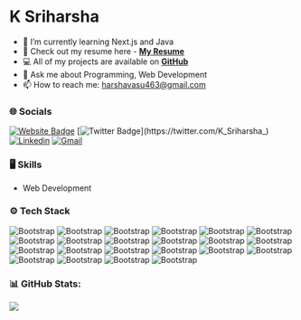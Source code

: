 # K Sriharsha

- 🌱 I’m currently learning Next.js and Java
- 📑 Check out my resume here - [**My Resume**](https://drive.google.com/file/d/15ctBU1Ga9dgLeHQtRzuMQ50uvyymTW6S/view?usp=drive_link)
- 💻 All of my projects are available on [**GitHub**](https://github.com/01Sriharsha)
- 💬 Ask me about Programming, Web Development
- 📫 How to reach me: harshavasu463@gmail.com


### 🌐 Socials
[![Website Badge](https://img.shields.io/badge/-Website-c14438?style=flat&logo=Google-Chrome&logoColor=white&link=01Sriharsha)](https://sriharsha.vercel.app/)
[![Twitter Badge](https://img.shields.io/badge/-Twitter-1da1f2?labelColor=1da1f2&logo=twitter&logoColor=white&link=https://twitter.com/K_Sriharsha_)](https://twitter.com/K_Sriharsha_)
[![Linkedin](https://img.shields.io/badge/-LinkedIn-blue?style=flat&logo=Linkedin&logoColor=white)](https://www.linkedin.com/in/k-sriharsha-726002250/)
[![Gmail](https://img.shields.io/badge/-Gmail-c14438?style=flat&logo=Gmail&logoColor=white)](mailto:harshavasu463@gmail.com)


### 🖥 Skills

- Web Development
### ⚙️ Tech Stack

![Bootstrap](https://img.shields.io/badge/-05122A?style=flat-square&logo=C&color=353535) ![Bootstrap](https://img.shields.io/badge/-Java-05122A?style=flat-square&logo=Java&color=353535) ![Bootstrap](https://img.shields.io/badge/-Javascript-05122A?style=flat-square&logo=Javascript&color=353535) ![Bootstrap](https://img.shields.io/badge/-Python-05122A?style=flat-square&logo=Python&color=353535) ![Bootstrap](https://img.shields.io/badge/-HTML-05122A?style=flat-square&logo=HTML&color=353535) ![Bootstrap](https://img.shields.io/badge/-CSS-05122A?style=flat-square&logo=CSS&color=353535) ![Bootstrap](https://img.shields.io/badge/-Bootstrap-05122A?style=flat-square&logo=Bootstrap&color=353535) ![Bootstrap](https://img.shields.io/badge/-Tailwind%20CSS-05122A?style=flat-square&logo=Tailwind-CSS&color=353535) ![Bootstrap](https://img.shields.io/badge/-Typescript-05122A?style=flat-square&logo=Typescript&color=353535) ![Bootstrap](https://img.shields.io/badge/-Next.js-05122A?style=flat-square&logo=Next.js&color=353535) ![Bootstrap](https://img.shields.io/badge/-React.js-05122A?style=flat-square&logo=React.js&color=353535) ![Bootstrap](https://img.shields.io/badge/-Prisma-05122A?style=flat-square&logo=Prisma&color=353535) ![Bootstrap](https://img.shields.io/badge/-Spring-05122A?style=flat-square&logo=Spring&color=353535) ![Bootstrap](https://img.shields.io/badge/-Spring%20Boot-05122A?style=flat-square&logo=Spring-Boot&color=353535) ![Bootstrap](https://img.shields.io/badge/-Hibernate-05122A?style=flat-square&logo=Hibernate&color=353535) ![Bootstrap](https://img.shields.io/badge/-AWS-05122A?style=flat-square&logo=AWS&color=353535) ![Bootstrap](https://img.shields.io/badge/-Postman-05122A?style=flat-square&logo=Postman&color=353535) ![Bootstrap](https://img.shields.io/badge/-Docker-05122A?style=flat-square&logo=Docker&color=353535) ![Bootstrap](https://img.shields.io/badge/-MongoDB-05122A?style=flat-square&logo=MongoDB&color=353535) ![Bootstrap](https://img.shields.io/badge/-MySQL-05122A?style=flat-square&logo=MySQL&color=353535) ![Bootstrap](https://img.shields.io/badge/-PostgreSQL-05122A?style=flat-square&logo=PostgreSQL&color=353535) ![Bootstrap](https://img.shields.io/badge/-Visual%20Studio%20Code-05122A?style=flat-square&logo=Visual-Studio-Code&color=353535)

### 📊 GitHub Stats:

[//]:![](https://github-readme-streak-stats.herokuapp.com/?user=01Sriharsha&theme=dark&hide_border=false)<br/>
![](https://github-readme-stats.vercel.app/api/top-langs/?username=01Sriharsha&theme=dark&hide_border=false&include_all_commits=true&count_private=true&layout=compact)
